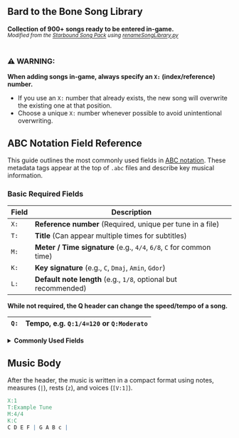 ## Bard to the Bone Song Library
**Collection of 900+ songs ready to be entered in-game.**<br>
*<sup>Modified from the [Starbound Song Pack](https://github.com/luxx/sbsp) using [renameSongLibrary.py](./renameSongLibrary.py)</sup>*
<br><br>

### ⚠️ WARNING:
**When adding songs in-game, always specify an `X:` (index/reference) number.**
- If you use an `X:` number that already exists, the new song will overwrite the existing one at that position.
- Choose a unique `X:` number whenever possible to avoid unintentional overwriting.


## ABC Notation Field Reference

This guide outlines the most commonly used fields in [ABC notation](https://abcnotation.com/wiki/abc:standard). These metadata tags appear at the top of `.abc` files and describe key musical information.

### Basic Required Fields

| Field | Description |
|-------|-------------|
| `X:`  | **Reference number** (Required, unique per tune in a file) |
| `T:`  | **Title** (Can appear multiple times for subtitles) |
| `M:`  | **Meter / Time signature** (e.g., `4/4`, `6/8`, `C` for common time) |
| `K:`  | **Key signature** (e.g., `C`, `Dmaj`, `Amin`, `Gdor`) |
| `L:`  | **Default note length** (e.g., `1/8`, optional but recommended) |

**While not required, the Q header can change the speed/tempo of a song.**

| `Q:` | Tempo, e.g. `Q:1/4=120` or `Q:Moderato` |
|------|-----------------------------------------|

<details>
<summary><strong>Commonly Used Fields</strong></summary>

| Field | Description |
|-------|-------------|
| `C:`  | Composer |
| `O:`  | Origin or country of tune |
| `R:`  | Rhythm or tune type (e.g., `Reel`, `Jig`, `Hornpipe`) |
| `S:`  | Source or transcriber |
| `Z:`  | Transcription notes or transcriber's name |
| `N:`  | Notes about the piece |
| `P:`  | Parts or structure (e.g., `AB`, `AABB`) |
| `V:`  | Voice — used for multi-voice songs (e.g., `V:1`, `V:2`) |
| `B:`  | Book reference |
| `D:`  | Discography or audio recording reference |
| `F:`  | File reference (e.g., associated audio or image) |
| `G:`  | Group or genre |
| `H:`  | History of the tune |
| `I:`  | Instruction for layout, e.g. `I:linebreak` |
| `w:`  | Lyrics (must follow music line, lowercase `w`) |
</details>


## Music Body

After the header, the music is written in a compact format using notes, measures (`|`), rests (`z`), and voices (`[V:1]`).

```abc
X:1
T:Example Tune
M:4/4
K:C
C D E F | G A B c |
```



